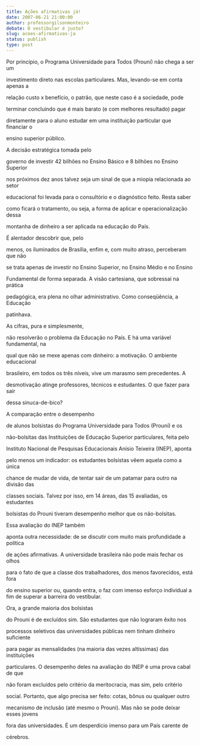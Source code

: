 ```yaml
---
title: Ações afirmativas já!
date: 2007-06-21 21:00:00
author: professorgilsonmonteiro
debate: O vestibular é justo?
slug: acoes-afirmativas-ja
status: publish 
type: post
---
```


  

  

Por princípio, o Programa Universidade para Todos (Prouni) não chega a ser um  

investimento direto nas escolas particulares. Mas, levando-se em conta apenas a  

relação custo x benefício, o patrão, que neste caso é a sociedade, pode  

terminar concluindo que é mais barato (e com melhores resultado) pagar  

diretamente para o aluno estudar em uma instituição particular que financiar o  

ensino superior público.  

  

A decisão estratégica tomada pelo  

governo de investir 42 bilhões no Ensino Básico e 8 bilhões no Ensino Superior  

nos próximos dez anos talvez seja um sinal de que a miopia relacionada ao setor  

educacional foi levada para o consultório e o diagnóstico feito. Resta saber  

como ficará o tratamento, ou seja, a forma de aplicar e operacionalização dessa  

montanha de dinheiro a ser aplicada na educação do País.  

  

É alentador descobrir que, pelo  

menos, os iluminados de Brasília, enfim e, com muito atraso, perceberam que não  

se trata apenas de investir no Ensino Superior, no Ensino Médio e no Ensino  

Fundamental de forma separada. A visão cartesiana, que sobressai na prática  

pedagógica, era plena no olhar administrativo. Como conseqüência, a Educação  

patinhava.  

  

As cifras, pura e simplesmente,  

não resolverão o problema da Educação no País. E há uma variável fundamental, na  

qual que não se mexe apenas com dinheiro: a motivação. O ambiente educacional  

brasileiro, em todos os três níveis, vive um marasmo sem precedentes. A  

desmotivação atinge professores, técnicos e estudantes. O que fazer para sair  

dessa sinuca-de-bico?  

  

A comparação entre o desempenho  

de alunos bolsistas do Programa Universidade para Todos (Prouni) e os  

não-bolsitas das Instituições de Educação Superior particulares, feita pelo  

Instituto Nacional de Pesquisas Educacionais Anísio Teixeira (INEP), aponta  

pelo menos um indicador: os estudantes bolsistas vêem aquela como a única  

chance de mudar de vida, de tentar sair de um patamar para outro na divisão das  

classes sociais. Talvez por isso, em 14 áreas, das 15 avaliadas, os estudantes  

bolsistas do Prouni tiveram desempenho melhor que os não-bolsitas.  

  

Essa avaliação do INEP também  

aponta outra necessidade: de se discutir com muito mais profundidade a política  

de ações afirmativas. A universidade brasileira não pode mais fechar os olhos  

para o fato de que a classe dos trabalhadores, dos menos favorecidos, está fora  

do ensino superior ou, quando entra, o faz com imenso esforço individual a fim de superar a barreira do vestibular.  

  

Ora, a grande maioria dos bolsistas  

do Prouni é de excluídos sim. São estudantes que não lograram êxito nos  

processos seletivos das universidades públicas nem tinham dinheiro suficiente  

para pagar as mensalidades (na maioria das vezes altíssimas) das instituições  

particulares. O desempenho deles na avaliação do INEP é uma prova cabal de que  

não foram excluídos pelo critério da meritocracia, mas sim, pelo critério  

social. Portanto, que algo precisa ser feito: cotas, bônus ou qualquer outro  

mecanismo de inclusão (até mesmo o Prouni). Mas não se pode deixar esses jovens  

fora das universidades. É um desperdício imenso para um País carente de  

cérebros.  

  

